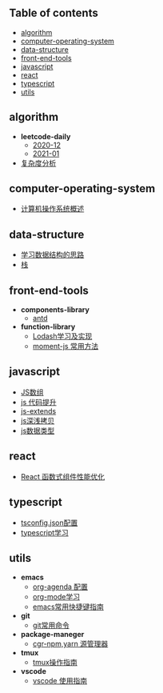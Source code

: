 ## Table of contents
  + [algorithm](#algorithm)
  + [computer-operating-system](#computer-operating-system)
  + [data-structure](#data-structure)
  + [front-end-tools](#front-end-tools)
  + [javascript](#javascript)
  + [react](#react)
  + [typescript](#typescript)
  + [utils](#utils)
## algorithm
  + **leetcode-daily**
    + [2020-12](notes/algorithm/leetcode-daily/2020-12.org)
    + [2021-01](notes/algorithm/leetcode-daily/2021-01.org)
  + [复杂度分析](notes/algorithm/algorithm-complexity.org)
## computer-operating-system
  + [计算机操作系统概述](notes/computer-operating-system/computer-operating-system-overview.org)
## data-structure
  + [学习数据结构的思路](notes/data-structure/ideas.org)
  + [栈](notes/data-structure/stack.org)
## front-end-tools
  + **components-library**
    + [antd](notes/front-end-tools/components-library/antd.org)
  + **function-library**
    + [Lodash学习及实现](notes/front-end-tools/function-library/lodash.org)
    + [moment-js 常用方法](notes/front-end-tools/function-library/moment-js.org)
## javascript
  + [JS数组](notes/javascript/array.org)
  + [js 代码提升](notes/javascript/js-code-clean.org)
  + [js-extends](notes/javascript/js-extends.org)
  + [js深浅拷贝](notes/javascript/js-shallow-and-deep-copy.org)
  + [js数据类型](notes/javascript/type-of-data.org)
## react
  + [React 函数式组件性能优化](notes/react/react-function-performance-optimization.org)
## typescript
  + [tsconfig.json配置](notes/typescript/tsconfig-conf.org)
  + [typescript学习](notes/typescript/typescript-study.org)
## utils
  + **emacs**
    + [org-agenda 配置](notes/utils/emacs/org-agenda.org)
    + [org-mode学习](notes/utils/emacs/org-mode.org)
    + [emacs常用快捷键指南](notes/utils/emacs/shortcut-guide.org)
  + **git**
    + [git常用命令](notes/utils/git/git-command-guide.org)
  + **package-maneger**
    + [cgr-npm,yarn 源管理器](notes/utils/package-maneger/cgr.org)
  + **tmux**
    + [tmux操作指南](notes/utils/tmux/tmux-guide.org)
  + **vscode**
    + [vscode 使用指南](notes/utils/vscode/vscode-guide.org)
